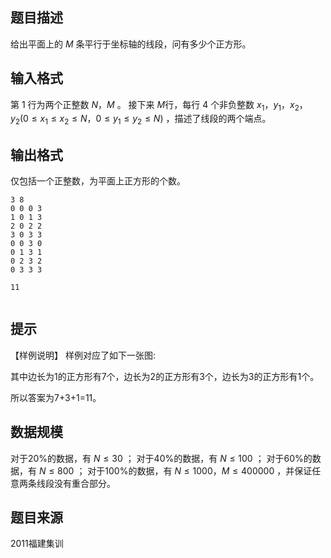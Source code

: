 ## 题目描述
给出平面上的 $M$ 条平行于坐标轴的线段，问有多少个正方形。
 
## 输入格式
第 $1$ 行为两个正整数 $N，M$ 。
接下来 $M$行，每行 $4$ 个非负整数 $x_{1}，y_{1}，x_{2}，y_{2}(0 \le x_{1} \le x_{2} \le N，0 \le y_{1}\le y_{2} \le N)$ ，描述了线段的两个端点。
 
## 输出格式
仅包括一个正整数，为平面上正方形的个数。
 

```input1
3 8
0 0 0 3
1 0 1 3
2 0 2 2
3 0 3 3
0 0 3 0
0 1 3 1
0 2 3 2
0 3 3 3
```
```output1
11
 
```

## 提示
【样例说明】
样例对应了如下一张图:

其中边长为1的正方形有7个，边长为2的正方形有3个，边长为3的正方形有1个。

所以答案为7+3+1=11。
 
## 数据规模
对于20%的数据，有 $N\le30$ ；
对于40%的数据，有 $N\le100$ ；
对于60%的数据，有 $N\le800$ ； 
对于100%的数据，有 $N\le1000，M\le400000$ ，并保证任意两条线段没有重合部分。
## 题目来源
2011福建集训


